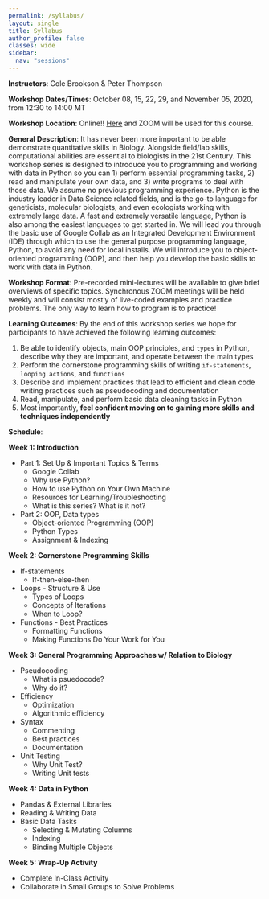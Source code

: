 ```yaml
---
permalink: /syllabus/
layout: single
title: Syllabus
author_profile: false
classes: wide
sidebar:
  nav: "sessions"
---
```


**Instructors**: Cole Brookson & Peter Thompson

**Workshop Dates/Times**: October 08, 15, 22, 29, and November 05, 2020, from 12:30 to 14:00 MT

**Workshop Location**: Online!! [Here](/index/) and ZOOM will be used for this course.

**General Description**:
It has never been more important to be able demonstrate quantitative skills in Biology. Alongside field/lab skills, computational abilities are essential to biologists in the 21st Century. This workshop series is designed to introduce you to programming and working with data in Python so you can 1) perform essential programming tasks, 2) read and manipulate your own data, and 3) write programs to deal with those data. We assume no previous programming experience. Python is the industry leader in Data Science related fields, and is the go-to language for geneticists, molecular biologists, and even ecologists working with extremely large data. A fast and extremely versatile language, Python is also among the easiest languages to get started in. We will lead you through the basic use of Google Collab as an Integrated Development Environment (IDE) through which to use the general purpose programming language, Python, to avoid any need for local installs. We will introduce you to object-oriented programming (OOP), and then help you develop the basic skills to work with data in Python.

**Workshop Format**: Pre-recorded mini-lectures will be available to give brief overviews of specific topics. Synchronous ZOOM meetings will be held weekly and will consist mostly of live-coded examples and practice problems. The only way to learn how to program is to practice!

**Learning Outcomes**: By the end of this workshop series we hope for participants to have achieved the following learning outcomes:
1. Be able to identify objects, main OOP principles, and `types` in Python, describe why they are important, and operate between the main types
2. Perform the cornerstone programming skills of writing `if-statements`, `looping actions`, and `functions`
3. Describe and implement practices that lead to efficient and clean code writing practices such as pseudocoding and documentation
4. Read, manipulate, and perform basic data cleaning tasks in Python
5. Most importantly, **feel confident moving on to gaining more skills and techniques independently**

**Schedule**:

**Week 1: Introduction**
  - Part 1: Set Up & Important Topics & Terms
    - Google Collab
    - Why use Python?
    - How to use Python on Your Own Machine
    - Resources for Learning/Troubleshooting
    - What is this series? What is it not?
  - Part 2: OOP, Data types
    - Object-oriented Programming (OOP)
    - Python Types
    - Assignment & Indexing

**Week 2: Cornerstone Programming Skills**
  - If-statements
    - If-then-else-then
  - Loops - Structure & Use
    - Types of Loops
    - Concepts of Iterations
    - When to Loop?
  - Functions - Best Practices
    - Formatting Functions
    - Making Functions Do Your Work for You

**Week 3: General Programming Approaches w/ Relation to Biology**
  - Pseudocoding
    - What is psuedocode?
    - Why do it?
  - Efficiency
    - Optimization
    - Algorithmic efficiency
  - Syntax
    - Commenting
    - Best practices
    - Documentation
  - Unit Testing
    - Why Unit Test?
    - Writing Unit tests

**Week 4: Data in Python**
  - Pandas & External Libraries
  - Reading & Writing Data
  - Basic Data Tasks
    - Selecting & Mutating Columns
    - Indexing
    - Binding Multiple Objects

**Week 5: Wrap-Up Activity**
  - Complete In-Class Activity
  - Collaborate in Small Groups to Solve Problems
